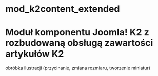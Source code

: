 # mod_k2content_extended
# Moduł komponentu Joomla! K2 z rozbudowaną obsługą zawartości artykułów K2

obróbka ilustracji (przycinanie, zmiana rozmiaru, tworzenie miniatur)
